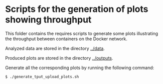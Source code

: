 # Scripts for the generation of plots showing throughput

This folder contains the requires scripts to generate some plots illustrating the throughput between containers on the Docker network.

Analyzed data are stored in the directory [../data](../data).

Produced plots are stored in the directory [../outputs](../outputs).

Generate all the corresponding plots by running the following command:
```bash
$ ./generate_tput_upload_plots.sh
```
